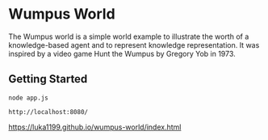 # Wumpus World

The Wumpus world is a simple world example to illustrate the worth of a knowledge-based agent and to represent knowledge representation. It was inspired by a video game Hunt the Wumpus by Gregory Yob in 1973.

## Getting Started
```
node app.js
```
```http://localhost:8080/```

https://luka1199.github.io/wumpus-world/index.html
